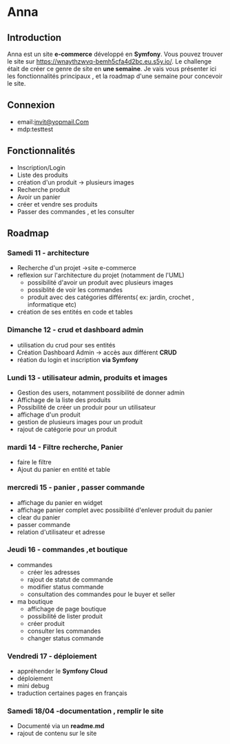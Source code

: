 # Anna

## Introduction

Anna est un site **e-commerce** développé en **Symfony**. Vous pouvez trouver le site sur https://wnaythzwvq-bemh5cfa4d2bc.eu.s5y.io/. 
Le challenge était de créer ce genre de site en **une semaine**.
Je vais vous présenter ici les fonctionnalités principaux , et la roadmap d'une semaine pour concevoir le site.

## Connexion
* email:invit@yopmail.Com
* mdp:testtest

## Fonctionnalités

* Inscription/Login
* Liste des produits
* création d'un produit -> plusieurs images
* Recherche produit
* Avoir un panier
* créer et vendre ses produits
* Passer des commandes , et les consulter
## Roadmap
### Samedi 11 - architecture
* Recherche d'un projet ->site e-commerce
* reflexion sur l'architecture du projet (notamment de l'UML)
  * possibilité d'avoir un produit avec plusieurs images
  * possiblité de voir les commandes
  * produit avec des catégories différents( ex: jardin, crochet , informatique etc)
* création de ses entités en code et tables
### Dimanche 12 - crud et dashboard admin 
* utilisation du crud pour ses entités 
* Création Dashboard Admin -> accès aux différent **CRUD**
* réation du login et inscription **via Symfony**
### Lundi 13 - utilisateur admin, produits et images
* Gestion des users, notamment possibilité de donner admin 
* Affichage de la liste des produits
* Possibilité de créer un produir pour un utilisateur
* affichage d'un produit 
* gestion de plusieurs images pour un produit
* rajout de catégorie pour un produit
### mardi 14 - Filtre recherche, Panier
* faire le filtre 
* Ajout du panier en entité et table 	
### mercredi 15 - panier , passer commande
* affichage du panier en widget
* affichage panier complet avec possibilité d'enlever produit du panier
* clear du panier
* passer commande
* relation d'utilisateur et adresse
### Jeudi 16 - commandes ,et  boutique 
* commandes 
  * créer les adresses
  * rajout de statut de commande
  * modifier status commande
  * consultation des commandes pour le buyer et seller
* ma boutique
  * affichage de page boutique
  * possibilité de lister produit
  * créer produit
  * consulter les commandes
  * changer status commande			
### Vendredi 17 - déploiement
* appréhender le **Symfony Cloud**
* déploiement
* mini debug
* traduction certaines pages en français
### Samedi 18/04 -documentation , remplir le site
* Documenté via un **readme.md**
* rajout de contenu sur le site
